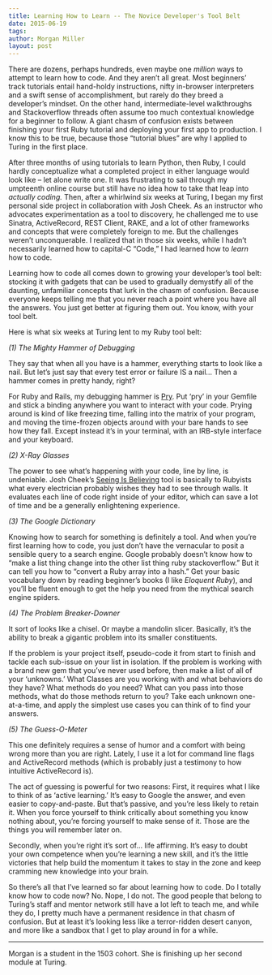 ```yaml
---
title: Learning How to Learn -- The Novice Developer's Tool Belt
date: 2015-06-19
tags:
author: Morgan Miller
layout: post
---
```


There are dozens, perhaps hundreds, even maybe one <em>million</em> ways to attempt to learn how to code. And they aren’t all great. Most beginners’ track tutorials entail hand-holdy instructions, nifty in-browser interpreters and a swift sense of accomplishment, but rarely do they breed a developer’s mindset. On the other hand, intermediate-level walkthroughs and Stackoverflow threads often assume too much contextual knowledge for a beginner to follow. A giant chasm of confusion exists between finishing your first Ruby tutorial and deploying your first app to production. I know this to be true, because those “tutorial blues” are why I applied to Turing in the first place.

After three months of using tutorials to learn Python, then Ruby, I could hardly conceptualize what a completed project in either language would look like – let alone write one. It was frustrating to sail through my umpteenth online course but still have no idea how to take that leap into <em>actually coding.</em> Then, after a whirlwind six weeks at Turing, I began my first personal side project in collaboration with Josh Cheek. As an instructor who advocates experimentation as a tool to discovery, he challenged me to use Sinatra, ActiveRecord, REST Client, RAKE, and a lot of other frameworks and concepts that were completely foreign to me. But the challenges weren’t unconquerable. I realized that in those six weeks, while I hadn’t necessarily learned how to capital-C “Code,” I had learned how to <em>learn</em> how to code. 

Learning how to code all comes down to growing your developer’s tool belt: stocking it with gadgets that can be used to gradually demystify all of the daunting, unfamiliar concepts that lurk in the chasm of confusion. Because everyone keeps telling me that you never reach a point where you have all the answers. You just get better at figuring them out. You know, with your tool belt.

Here is what six weeks at Turing lent to my Ruby tool belt:

*(1) The Mighty Hammer of Debugging*

They say that when all you have is a hammer, everything starts to look like a nail. But let’s just say that every test error or failure IS a nail… Then a hammer comes in pretty handy, right?

For Ruby and Rails, my debugging hammer is <a href=”http://pryrepl.org/”>Pry</a>. Put ‘pry’ in your Gemfile and stick a binding anywhere you want to interact with your code. Prying around is kind of like freezing time, falling into the matrix of your program, and moving the time-frozen objects around with your bare hands to see how they fall. Except instead it’s in your terminal, with an IRB-style interface and your keyboard.

*(2) X-Ray Glasses*

The power to see what’s happening with your code, line by line, is undeniable. Josh Cheek’s <a href=”https://github.com/JoshCheek/seeing_is_believing”>Seeing Is Believing</a> tool is basically to Rubyists what every electrician probably wishes they had to see through walls. It evaluates each line of code right inside of your editor, which can save a lot of time and be a generally enlightening experience.

*(3) The Google Dictionary*

Knowing how to search for something is definitely a tool. And when you’re first learning how to code, you just don’t have the vernacular to posit a sensible query to a search engine. Google probably doesn’t know how to “make a list thing change into the other list thing ruby stackoverflow.” But it can tell you how to “convert a Ruby array into a hash.” Get your basic vocabulary down by reading beginner’s books (I like <em>Eloquent Ruby</em>), and you’ll be fluent enough to get the help you need from the mythical search engine spiders. 

*(4) The Problem Breaker-Downer*

It sort of looks like a chisel. Or maybe a mandolin slicer. Basically, it’s the ability to break a gigantic problem into its smaller constituents.

If the problem is your project itself, pseudo-code it from start to finish and tackle each sub-issue on your list in isolation. If the problem is working with a brand new gem that you’ve never used before, then make a list of all of your ‘unknowns.’ What Classes are you working with and what behaviors do they have? What methods do you need? What can you pass into those methods, what do those methods return to you? Take each unknown one-at-a-time, and apply the simplest use cases you can think of to find your answers.

*(5) The Guess-O-Meter*

This one definitely requires a sense of humor and a comfort with being wrong more than you are right. Lately, I use it a lot for command line flags and ActiveRecord methods (which is probably just a testimony to how intuitive ActiveRecord is). 

The act of guessing is powerful for two reasons: First, it requires what I like to think of as ‘active learning.’ It’s easy to Google the answer, and even easier to copy-and-paste. But that’s passive, and you’re less likely to retain it. When you force yourself to think critically about something you know nothing about, you’re forcing yourself to make sense of it. Those are the things you will remember later on.

Secondly, when you’re right it’s sort of… life affirming. It’s easy to doubt your own competence when you’re learning a new skill, and it’s the little victories that help build the momentum it takes to stay in the zone and keep cramming new knowledge into your brain.

So there’s all that I’ve learned so far about learning how to code. Do I totally know how to code now? No. Nope, I do not. The good people that belong to Turing’s staff and mentor network still have a lot left to teach me, and while they do, I pretty much have a permanent residence in that chasm of confusion. But at least it’s looking less like a terror-ridden desert canyon, and more like a sandbox that I get to play around in for a while.

---

Morgan is a student in the 1503 cohort. She is finishing up her second module at Turing.
